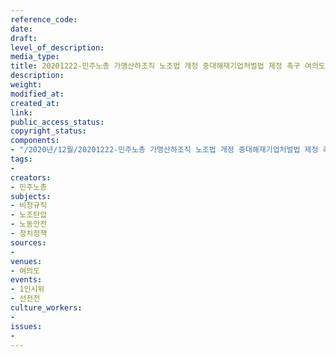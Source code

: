```yaml
---
reference_code: 
date: 
draft: 
level_of_description: 
media_type: 
title: 20201222-민주노총 가맹산하조직 노조법 개정 중대해재기업처벌법 제정 촉구 여의도 촛불 1인시위
description: 
weight: 
modified_at: 
created_at: 
link: 
public_access_status: 
copyright_status: 
components:
- "/2020년/12월/20201222-민주노총 가맹산하조직 노조법 개정 중대해재기업처벌법 제정 촉구 여의도 촛불 1인시위/1280_1DX4451.jpg"
tags:
- 
creators:
- 민주노총
subjects:
- 비정규직
- 노조탄압
- 노동안전
- 정치정책
sources:
- 
venues:
- 여의도
events:
- 1인시위
- 선전전
culture_workers:
- 
issues:
- 
---
```


